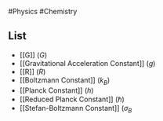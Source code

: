 #Physics #Chemistry
## List
* [[G]] $\displaystyle (G)$
* [[Gravitational Acceleration Constant]] $\displaystyle (g)$
* [[R]] ($\displaystyle R$)
* [[Boltzmann Constant]] $\displaystyle (k_{B})$
* [[Planck Constant]] $\displaystyle (h)$
* [[Reduced Planck Constant]] $\displaystyle (\hbar)$
* [[Stefan-Boltzmann Constant]] ($\displaystyle \sigma_{B}$